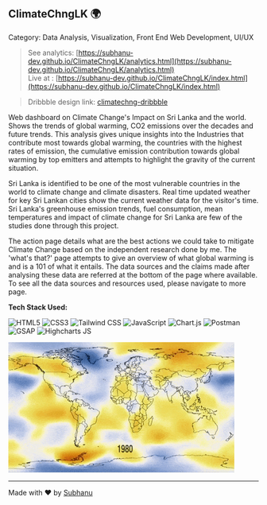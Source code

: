 ## ClimateChngLK 🌍

Category: Data Analysis, Visualization, Front End Web Development, UI/UX

> See analytics: [https://subhanu-dev.github.io/ClimateChngLK/analytics.html](https://subhanu-dev.github.io/ClimateChngLK/analytics.html)<br>
> Live at : [https://subhanu-dev.github.io/ClimateChngLK/index.html](https://subhanu-dev.github.io/ClimateChngLK/index.html)

> Dribbble design link: [climatechng-dribbble](https://dribbble.com/shots/25081509-ClimateChngLK-Website-Summarizing-Climate-Change-Metrics)
> 
Web dashboard on Climate Change's Impact on Sri Lanka and the world. <br> Shows the trends of global warming, CO2 emissions over the decades and future trends.
This analysis gives unique insights into the Industries that contribute most towards global warming, the countries with the highest rates of emission, the cumulative emission contribution towards global warming by top emitters and attempts to highlight the gravity of the current situation.

Sri Lanka is identified to be one of the most vulnerable countries in the world to climate change and climate disasters. Real time updated weather for key Sri Lankan cities show the current weather data for the visitor's time. Sri Lanka's greenhouse emission trends, fuel consumption, mean temperatures and impact of climate change for Sri Lanka are few of the studies done through this project. 

The action page details what are the best actions we could take to mitigate Climate Change based on the independent research done by me. The 'what's that?' page attempts to give an overview of what global warming is and is a 101 of what it entails. The data sources and the claims made after analysing these data are referred at the bottom of the page where available. <br>
To see all the data sources and resources used, please navigate to more page. 


**Tech Stack Used:**

![HTML5](https://img.shields.io/badge/HTML-5C2D91?style=for-the-badge&logo=html5&logoColor=white)
![CSS3](https://img.shields.io/badge/CSS-1572B6?style=for-the-badge&logo=css3&logoColor=white)
![Tailwind CSS](https://img.shields.io/badge/Tailwind%20CSS-38B2AC?style=for-the-badge&logo=tailwind-css&logoColor=white)
![JavaScript](https://img.shields.io/badge/JavaScript-F7DF1E?style=for-the-badge&logo=javascript&logoColor=black)
![Chart.js](https://img.shields.io/badge/Chart.js-F6B500?style=for-the-badge&logo=chart.js&logoColor=white)
![Postman](https://img.shields.io/badge/Postman-FF6C37?style=for-the-badge&logo=postman&logoColor=white)
![GSAP](https://img.shields.io/badge/GSAP-88E9F3?style=for-the-badge&logo=greensock&logoColor=black)
![Highcharts JS](https://img.shields.io/badge/Highcharts-1D6F81?style=for-the-badge&logo=highcharts&logoColor=white)

![Global Warming](images/globalwarming.gif)



---
Made with ❤️ by [Subhanu](https://github.com/subhanu-dev)
